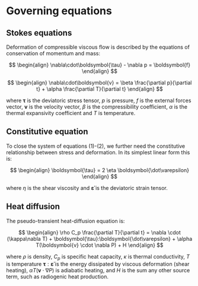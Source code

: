 # Governing equations

## Stokes equations

Deformation of compressible viscous flow is described by the equations of conservation of momentum and mass:

$$
\begin{align}
\nabla\cdot\boldsymbol{\tau} - \nabla p = \boldsymbol{f}
\end{align}
$$

$$
\begin{align}
\nabla\cdot\boldsymbol{v} = \beta \frac{\partial p}{\partial t} + \alpha \frac{\partial T}{\partial t}
\end{align}
$$

where $\boldsymbol{\tau}$ is the deviatoric stress tensor, $p$ is pressure, $f$ is the external forces vector, $\boldsymbol{v}$ is the velocity vector, $\beta$ is the compressibility coefficient, $\alpha$ is the thermal expansivity coefficient and $T$ is temperature.

## Constitutive equation

To close the system of equations (1)-(2), we further need the constitutive relationship between stress and deformation. In its simplest linear form this is:

$$
\begin{align}
\boldsymbol{\tau} = 2 \eta \boldsymbol{\dot\varepsilon}
\end{align}
$$

where $\eta$ is the shear viscosity and  $\boldsymbol{\dot\varepsilon}$ is the deviatoric strain tensor.
## Heat diffusion
The pseudo-transient heat-diffusion equation is:

$$
\begin{align}
\rho C_p \frac{\partial T}{\partial t} = \nabla \cdot (\kappa\nabla T) + \boldsymbol{\tau}:\boldsymbol{\dot\varepsilon} + \alpha T(\boldsymbol{v} \cdot \nabla P) + H
\end{align}
$$

where $\rho$ is density, $C_p$ is specific heat capacity, $\kappa$ is thermal conductivity, $T$ is temperature $\boldsymbol{\tau}:\boldsymbol{\dot\varepsilon}$ is the energy dissipated by viscous deformation (shear heating), $\alpha T(\boldsymbol{v} \cdot \nabla P)$ is adiabatic heating, and $H$ is the sum any other source term, such as radiogenic heat production.
